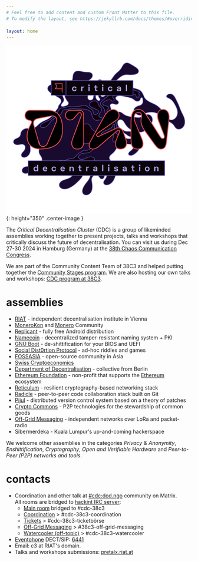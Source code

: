 ```yaml
---
# Feel free to add content and custom Front Matter to this file.
# To modify the layout, see https://jekyllrb.com/docs/themes/#overriding-theme-defaults

layout: home
---
```


![Critical Decentralisation at 38C3](/assets/38c3-logo-full-cdc.svg){: height="350" .center-image }

The _Critical Decentralisation Cluster_ (CDC) is a group of likeminded assemblies working together to present projects, talks and workshops that critically discuss the future of decentralisation. You can visit us during Dec 27-30 2024 in Hamburg (Germany) at the [38th Chaos Communication Congress](https://en.wikipedia.org/wiki/Chaos_Communication_Congress).

We are part of the Community Content Team of 38C3 and helped putting together the [Community Stages program](https://content.events.ccc.de/cfp/38c3-community-stages/index.en.html). We are also hosting our own talks and workshops: [CDC program at 38C3](https://pretalx.riat.at/38c3/cfp).

# assemblies

* [RIAT](https://riat.at) - independent decentralisation institute in Vienna
* [MoneroKon](https://monerokon.com) and [Monero](https://www.getmonero.org) Community
* [Replicant](https://replicant.us) - fully free Android distribution
* [Namecoin](https://www.namecoin.org) - decentralized tamper-resistant naming system + PKI
* [GNU Boot](https://www.gnu.org/software/gnuboot/web) - de-shittification for your BIOS and UEFI
* [Social Dist0rtion Protocol](https://www.dist0rtion.com) - ad-hoc riddles and games
* [FOSSASIA](https://fossasia.org) - open-source community in Asia
* [Swiss Cryptoeconomics](https://events.ccc.de/congress/2023/hub/en/assembly/swiss_cryptoeconomics)
* [Department of Decentralisation](https://dod.ngo) - collective from Berlin
* [Ethereum Foundation](https://ethereum.foundation/ef) - non-profit that supports the [Ethereum](https://ethereum.org) ecosystem
* [Reticulum](https://reticulum.network) - resilient cryptography-based networking stack
* [Radicle](https://radicle.xyz) - peer-to-peer code collaboration stack built on Git
* [Pijul](https://pijul.com) - distributed version control system based on a theory of patches
* [Crypto Commons](https://www.crypto-commons.org) - P2P technologies for the stewardship of common goods
* [Off-Grid Messaging](https://matrix.to/#/%23c3ogm%3Astrafpla.net) - independent networks over LoRa and packet-radio
* Sibermerdeka - Kuala Lumpur's up-and-coming hackerspace

We welcome other assemblies in the categories _Privacy & Anonymity_, _Enshittification_, _Cryptography_, _Open and Verifiable Hardware_ and _Peer-to-Peer (P2P) networks and tools_.

# contacts

* Coordination and other talk at [#cdc:dod.ngo](https://matrix.to/#/#cdc:dod.ngo) community on Matrix.\
  All rooms are bridged to [hackint IRC server](https://hackint.org):
  * [Main room](https://matrix.to/#/%23cdc-public%3Adod.ngo) bridged to #cdc-38c3
  * [Coordination](https://matrix.to/#/%23cdc-coordination%3Adod.ngo) > #cdc-38c3-coordination
  * [Tickets](https://matrix.to/#/%23cdc-tickets%3Adod.ngo) > #cdc-38c3-ticketbörse
  * [Off-Grid Messaging](https://matrix.to/#/%23c3ogm%3Astrafpla.net) > #38c3-off-grid-messaging
  * [Watercooler (off-topic)](https://matrix.to/#/%2338c3%3Adod.ngo) > #cdc-38c3-watercooler
* [Eventphone](https://guru3.eventphone.de) DECT/SIP: [6441](tel:6441)
* Email: c3 at RIAT's domain.
* Talks and workshops submissions: [pretalx.riat.at](https://pretalx.riat.at/38c3/cfp)
